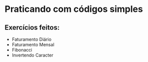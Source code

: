 # Praticando com códigos simples

###

## Exercícios feitos:

* Faturamento Diário
* Faturamento Mensal
* Fibonacci
* Invertendo Caracter
